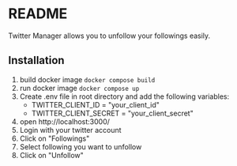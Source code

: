 # README

Twitter Manager allows you to unfollow your followings easily.

## Installation

1. build docker image `docker compose build`
2. run docker image `docker compose up`
3. Create .env file in root directory and add the following variables:
   - TWITTER_CLIENT_ID = "your_client_id"
   - TWITTER_CLIENT_SECRET = "your_client_secret"
4. open http://localhost:3000/
5. Login with your twitter account
6. Click on "Followings"
7. Select following you want to unfollow
8. Click on "Unfollow"
